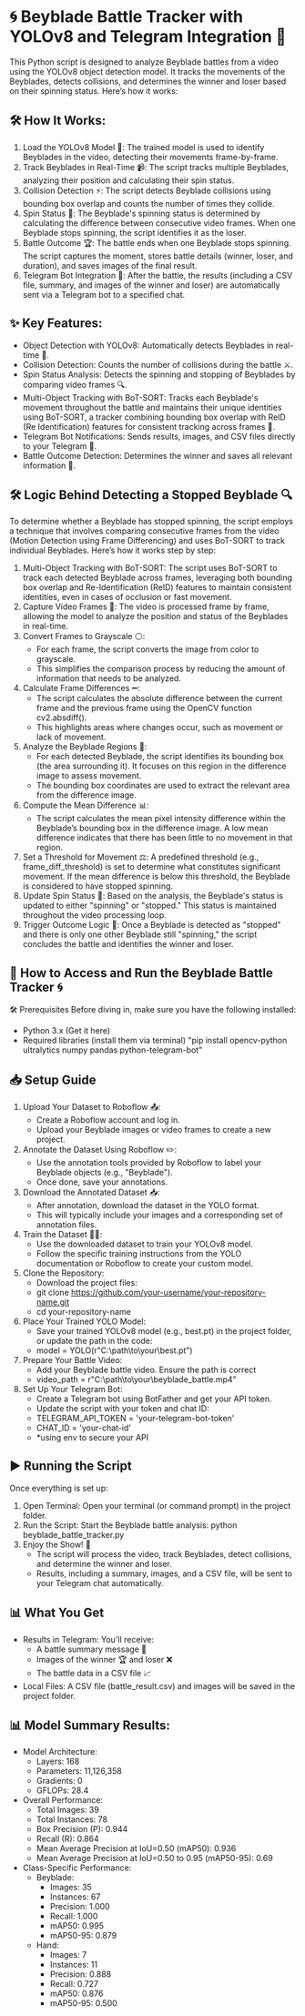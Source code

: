 # 🌀 Beyblade Battle Tracker with YOLOv8 and Telegram Integration 🚀

This Python script is designed to analyze Beyblade battles from a video using the YOLOv8 object detection model. It tracks the movements of the Beyblades, detects collisions, and determines the winner and loser based on their spinning status. Here’s how it works:

## 🛠️ How It Works:
1. Load the YOLOv8 Model 🧠:
   The trained model is used to identify Beyblades in the video, detecting their movements frame-by-frame.
2. Track Beyblades in Real-Time 📹:
   The script tracks multiple Beyblades, analyzing their position and calculating their spin status.
3. Collision Detection ⚡:
   The script detects Beyblade collisions using bounding box overlap and counts the number of times they collide.
4. Spin Status 🔄:
   The Beyblade's spinning status is determined by calculating the difference between consecutive video frames. When one Beyblade stops spinning, the script identifies it as the loser.
5. Battle Outcome 🏆:
   The battle ends when one Beyblade stops spinning. The script captures the moment, stores battle details (winner, loser, and duration), and saves images of the final result.
6. Telegram Bot Integration 🤖:
   After the battle, the results (including a CSV file, summary, and images of the winner and loser) are automatically sent via a Telegram bot to a specified chat.
   
## ✨ Key Features:
- Object Detection with YOLOv8: Automatically detects Beyblades in real-time 🎯.
- Collision Detection: Counts the number of collisions during the battle ⚔️.
- Spin Status Analysis: Detects the spinning and stopping of Beyblades by comparing video frames 🔍.
- Multi-Object Tracking with BoT-SORT: Tracks each Beyblade's movement throughout the battle and maintains their unique identities using BoT-SORT, a tracker combining bounding box overlap with ReID (Re Identification) features for consistent tracking across frames 🔄.
- Telegram Bot Notifications: Sends results, images, and CSV files directly to your Telegram 📩.
- Battle Outcome Detection: Determines the winner and saves all relevant information 🏅.

## 🛠️ Logic Behind Detecting a Stopped Beyblade 🔍
To determine whether a Beyblade has stopped spinning, the script employs a technique that involves comparing consecutive frames from the video (Motion Detection using Frame Differencing) and uses BoT-SORT to track individual Beyblades. Here’s how it works step by step:
1. Multi-Object Tracking with BoT-SORT: The script uses BoT-SORT to track each detected Beyblade across frames, leveraging both bounding box overlap and Re-Identification (ReID) features to maintain consistent identities, even in cases of occlusion or fast movement.
2. Capture Video Frames 🎥:
   The video is processed frame by frame, allowing the model to analyze the position and status of the Beyblades in real-time.
3. Convert Frames to Grayscale ⚪:
   - For each frame, the script converts the image from color to grayscale.
   - This simplifies the comparison process by reducing the amount of information that needs to be analyzed.
4. Calculate Frame Differences ➖:
   - The script calculates the absolute difference between the current frame and the previous frame using the OpenCV function cv2.absdiff().
   - This highlights areas where changes occur, such as movement or lack of movement.
5. Analyze the Beyblade Regions 📏:
   - For each detected Beyblade, the script identifies its bounding box (the area surrounding it). It focuses on this region in the difference image to assess movement.
   - The bounding box coordinates are used to extract the relevant area from the difference image.
6. Compute the Mean Difference 📊:
   - The script calculates the mean pixel intensity difference within the Beyblade’s bounding box in the difference image. A low mean difference indicates that there has been little to no movement in that region.
7. Set a Threshold for Movement ⚖️:
   A predefined threshold (e.g., frame_diff_threshold) is set to determine what constitutes significant movement. If the mean difference is below this threshold, the Beyblade is considered to have stopped spinning.
8. Update Spin Status 🔄:
   Based on the analysis, the Beyblade's status is updated to either "spinning" or "stopped." This status is maintained throughout the video processing loop.
9. Trigger Outcome Logic 🏁:
   Once a Beyblade is detected as "stopped" and there is only one other Beyblade still "spinning," the script concludes the battle and identifies the winner and loser.


## 🚀 How to Access and Run the Beyblade Battle Tracker 🌀
🛠️ Prerequisites
Before diving in, make sure you have the following installed:
- Python 3.x (Get it here)
- Required libraries (install them via terminal) "pip install opencv-python ultralytics numpy pandas python-telegram-bot"

## 📥 Setup Guide
1. Upload Your Dataset to Roboflow 📤:
   - Create a Roboflow account and log in.
   - Upload your Beyblade images or video frames to create a new project.
2. Annotate the Dataset Using Roboflow ✏️:
   - Use the annotation tools provided by Roboflow to label your Beyblade objects (e.g., "Beyblade").
   - Once done, save your annotations.
3. Download the Annotated Dataset 📥:
   - After annotation, download the dataset in the YOLO format.
   - This will typically include your images and a corresponding set of annotation files.
4. Train the Dataset 🏋️‍♂️:
   - Use the downloaded dataset to train your YOLOv8 model.
   - Follow the specific training instructions from the YOLO documentation or Roboflow to create your custom model.
5. Clone the Repository:
   - Download the project files:
   - git clone https://github.com/your-username/your-repository-name.git
   - cd your-repository-name
6. Place Your Trained YOLO Model:
   - Save your trained YOLOv8 model (e.g., best.pt) in the project folder, or update the path in the code:
   - model = YOLO(r"C:\path\to\your\best.pt")
7. Prepare Your Battle Video:
   - Add your Beyblade battle video. Ensure the path is correct
   - video_path = r"C:\path\to\your\beyblade_battle.mp4"
8. Set Up Your Telegram Bot:
   - Create a Telegram bot using BotFather and get your API token.
   - Update the script with your token and chat ID:
   - TELEGRAM_API_TOKEN = 'your-telegram-bot-token'
   - CHAT_ID = 'your-chat-id'
   - *using env to secure your API
## ▶️ Running the Script
Once everything is set up:
1. Open Terminal:
   Open your terminal (or command prompt) in the project folder.
2. Run the Script:
   Start the Beyblade battle analysis:
   python beyblade_battle_tracker.py
3. Enjoy the Show! 🎉
   - The script will process the video, track Beyblades, detect collisions, and determine the winner and loser.
   - Results, including a summary, images, and a CSV file, will be sent to your Telegram chat automatically.
## 📊 What You Get
- Results in Telegram: You'll receive:
  - A battle summary message 📜
  - Images of the winner 🏆 and loser ❌
  - The battle data in a CSV file 📈
- Local Files: A CSV file (battle_result.csv) and images will be saved in the project folder.
## 📊 Model Summary Results:
- Model Architecture:
  - Layers: 168
  - Parameters: 11,126,358
  - Gradients: 0
  - GFLOPs: 28.4
- Overall Performance:
  - Total Images: 39
  - Total Instances: 78
  - Box Precision (P): 0.944
  - Recall (R): 0.864
  - Mean Average Precision at IoU=0.50 (mAP50): 0.936
  - Mean Average Precision at IoU=0.50 to 0.95 (mAP50-95): 0.69
- Class-Specific Performance:
  - Beyblade:
    - Images: 35
    - Instances: 67
    - Precision: 1.000
    - Recall: 1.000
    - mAP50: 0.995
    - mAP50-95: 0.879
   - Hand:
     - Images: 7
     - Instances: 11
     - Precision: 0.888
     - Recall: 0.727
     - mAP50: 0.876
     - mAP50-95: 0.500


